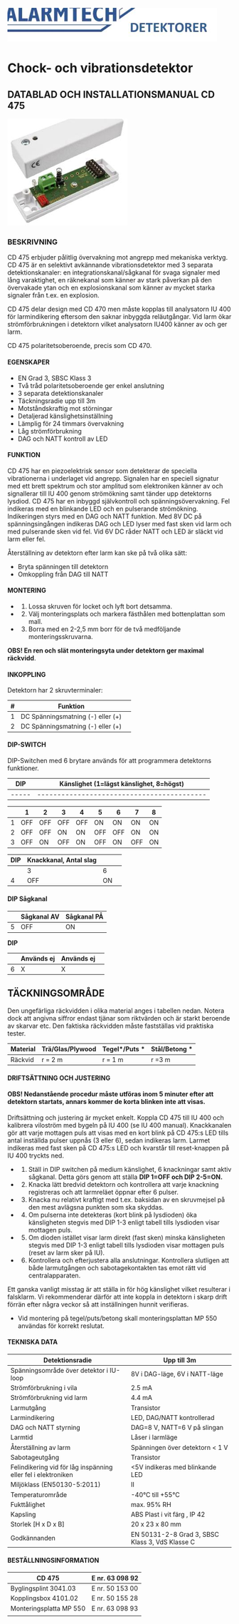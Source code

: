 ![](_page_0_Picture_0.jpeg)

# **Chock- och vibrationsdetektor**

## **DATABLAD OCH INSTALLATIONSMANUAL CD 475**

![](_page_0_Picture_4.jpeg)

### **BESKRIVNING**

CD 475 erbjuder pålitlig övervakning mot angrepp med mekaniska verktyg. CD 475 är en selektivt avkännande vibrationsdetektor med 3 separata detektionskanaler: en integrationskanal/sågkanal för svaga signaler med lång varaktighet, en räknekanal som känner av stark påverkan på den övervakade ytan och en explosionskanal som känner av mycket starka signaler från t.ex. en explosion.

CD 475 delar design med CD 470 men måste kopplas till analysatorn IU 400 för larmindikering eftersom den saknar inbyggda reläutgångar. Vid larm ökar strömförbrukningen i detektorn vilket analysatorn IU400 känner av och ger larm.

CD 475 polaritetsoberoende, precis som CD 470.

#### **EGENSKAPER**

- EN Grad 3, SBSC Klass 3
- Två tråd polaritetsoberoende ger enkel anslutning
- 3 separata detektionskanaler
- Täckningsradie upp till 3m
- Motståndskraftig mot störningar
- Detaljerad känslighetsinställning
- Lämplig för 24 timmars övervakning
- Låg strömförbrukning
- DAG och NATT kontroll av LED

#### **FUNKTION**

CD 475 har en piezoelektrisk sensor som detekterar de speciella vibrationerna i underlaget vid angrepp. Signalen har en speciell signatur med ett brett spektrum och stor amplitud som elektroniken känner av och signallerar till IU 400 genom strömökning samt tänder upp detektorns lysdiod. CD 475 har en inbyggd självkontroll och spänningsövervakning. Fel indikeras med en blinkande LED och en pulserande strömökning. Indikeringen styrs med en DAG och NATT funktion. Med 8V DC på spänningsingången indikeras DAG och LED lyser med fast sken vid larm och med pulserande sken vid fel. Vid 6V DC råder NATT och LED är släckt vid larm eller fel.

Återställning av detektorn efter larm kan ske på två olika sätt:

- Bryta spänningen till detektorn
- Omkoppling från DAG till NATT

#### **MONTERING**

- 1. Lossa skruven för locket och lyft bort detsamma.
- 2. Välj monteringsplats och markera fästhålen med bottenplattan som mall.
- 3. Borra med en 2-2,5 mm borr för de två medföljande monteringsskruvarna.

**OBS! En ren och slät monteringsyta under detektorn ger maximal räckvidd**.

#### **INKOPPLING**

Detektorn har 2 skruvterminaler:

| # | Funktion                          |  |
|---|-----------------------------------|--|
| 1 | DC Spänningsmatning (-) eller (+) |  |
| 2 | DC Spänningsmatning (-) eller (+) |  |

#### **DIP-SWITCH**

DIP-Switchen med 6 brytare används för att programmera detektorns funktioner.

| DIP | Känslighet (1=lägst känslighet, 8=högst) |
|-----|------------------------------------------|
|-----|------------------------------------------|

|   | 1   | 2   | 3   | 4   | 5   | 6   | 7   | 8  |
|---|-----|-----|-----|-----|-----|-----|-----|----|
| 1 | OFF | OFF | OFF | OFF | ON  | ON  | ON  | ON |
| 2 | OFF | OFF | ON  | ON  | OFF | OFF | ON  | ON |
| 3 | OFF | ON  | OFF | ON  | OFF | ON  | OFF | ON |

| DIP | Knackkanal, Antal slag |    |  |
|-----|------------------------|----|--|
|     | 3                      | 6  |  |
| 4   | OFF                    | ON |  |

#### **DIP Sågkanal**

|   | Sågkanal AV | Sågkanal PÅ |
|---|-------------|-------------|
| 5 | OFF         | ON          |

**DIP**

|   | Används ej | Används ej |  |
|---|------------|------------|--|
| 6 | X          | X          |  |

## **TÄCKNINGSOMRÅDE**

Den ungefärliga räckvidden i olika material anges i tabellen nedan. Notera dock att angivna siffror endast tjänar som riktvärden och är starkt beroende av skarvar etc. Den faktiska räckvidden måste fastställas vid praktiska tester.

| Material | Trä/Glas/Plywood | Tegel*/Puts * | Stål/Betong * |
|----------|------------------|---------------|---------------|
| Räckvid  | r = 2 m          | r = 1 m       | r =3 m        |

#### **DRIFTSÄTTNING OCH JUSTERING**

#### **OBS! Nedanstående procedur måste utföras inom 5 minuter efter att detektorn startats, annars kommer de korta blinken inte att visas.**

Driftsättning och justering är mycket enkelt. Koppla CD 475 till IU 400 och kalibrera viloström med bygeln på IU 400 (se IU 400 manual). Knackkanalen gör att varje mottagen puls att visas med en kort blink på CD 475:s LED tills antal inställda pulser uppnås (3 eller 6), sedan indikeras larm. Larmet indikeras med fast sken på CD 475:s LED och kvarstår till reset-knappen på IU 400 tryckts ned.

- 1. Ställ in DIP switchen på medium känslighet, 6 knackningar samt aktiv sågkanal. Detta görs genom att ställa **DIP 1=OFF och DIP 2-5=ON.**
- 2. Knacka lätt bredvid detektorn och kontrollera att varje knackning registreras och att larmreläet öppnar efter 6 pulser.
- 3. Knacka nu relativt kraftigt med t.ex. baksidan av en skruvmejsel på den mest avlägsna punkten som ska skyddas.
- 4. Om pulserna inte detekteras (kort blink på lysdioden) öka känsligheten stegvis med DIP 1-3 enligt tabell tills lysdioden visar mottagen puls.
- 5. Om dioden istället visar larm direkt (fast sken) minska känsligheten stegvis med DIP 1-3 enligt tabell tills lysdioden visar mottagen puls (reset av larm sker på IU).
- 6. Kontrollera och efterjustera alla anslutningar. Kontrollera slutligen att både larmutgången och sabotagekontakten tas emot rätt vid centralapparaten.

Ett ganska vanligt misstag är att ställa in för hög känslighet vilket resulterar i falsklarm. Vi rekommenderar därför att inte koppla in detektorn i skarp drift förrän efter några veckor så att inställningen hunnit verifieras.

* Vid montering på tegel/puts/betong skall monteringsplattan MP 550 användas för korrekt reslutat.

#### **TEKNISKA DATA**

| Detektionsradie                                               | Upp till 3m                                     |
|---------------------------------------------------------------|-------------------------------------------------|
| Spänningsområde över detektor i IU-loop                       | 8V i DAG-läge, 6V i NATT-läge                   |
| Strömförbrukning i vila                                       | 2.5 mA                                          |
| Strömförbrukning vid larm                                     | 4.4 mA                                          |
| Larmutgång                                                    | Transistor                                      |
| Larmindikering                                                | LED, DAG/NATT kontrollerad                      |
| DAG och NATT styrning                                         | DAG=8 V, NATT=6 V på slingan                    |
| Larmtid                                                       | Låser i larmläge                                |
| Återställning av larm                                         | Spänningen över detektorn < 1 V                 |
| Sabotageutgång                                                | Transistor                                      |
| Felindikering vid för låg inspänning eller fel i elektroniken | <5V indikeras med blinkande LED                 |
| Miljöklass (EN50130-5:2011)                                   | II                                              |
| Temperaturområde                                              | -40°C till +55°C                                |
| Fukttålighet                                                  | max. 95% RH                                     |
| Kapsling                                                      | ABS Plast i vit färg , IP 42                    |
| Storlek [H x D x B]                                           | 20 x 23 x 80 mm                                 |
| Godkännanden                                                  | EN 50131-2-8 Grad 3, SBSC Klass 3, VdS Klasse C |

#### **BESTÄLLNINGSINFORMATION**

| CD 475                  | E nr. 63 098 92 |
|-------------------------|-----------------|
| Byglingsplint 3041.03   | E nr. 50 153 00 |
| Kopplingsbox 4101.02    | E nr. 50 155 28 |
| Monteringsplatta MP 550 | E nr. 63 098 93 |
|                         |                 |